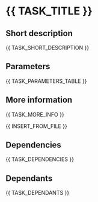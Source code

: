 # {{ TASK_TITLE }}

## Short description

{{ TASK_SHORT_DESCRIPTION }}

## Parameters

{{ TASK_PARAMETERS_TABLE }}

## More information

{{ TASK_MORE_INFO }}

{{ INSERT_FROM_FILE }}

## Dependencies

{{ TASK_DEPENDENCIES }}

## Dependants

{{ TASK_DEPENDANTS }}